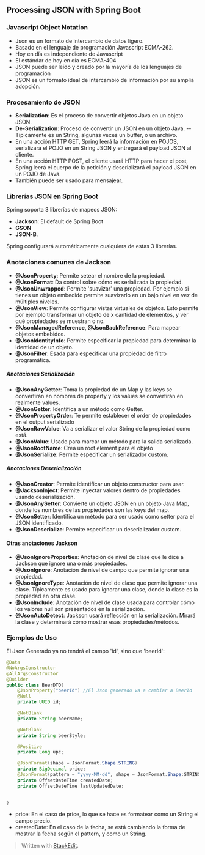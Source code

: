 ## Processing JSON with Spring Boot


### Javascript Object Notation

- Json es un formato de intercambio de datos ligero.
- Basado en el lenguaje de programación Javascript ECMA-262.
- Hoy en día es independiente de Javascript
- El estándar de hoy en día es ECMA-404
- JSON puede ser leído y creado por la mayoría de los lenguajes de programación
- JSON es un formato ideal de intercambio de información por su amplia adopción.

### Procesamiento de JSON

- **Serialization**: Es el proceso de convertir objetos Java en un objeto JSON.
- **De-Serialization**: Proceso de convertir un JSON en un objeto Java. 
-- Típicamente es un String, algunas veces un buffer, o un archivo.
- En una acción HTTP GET, Spring leerá la información en POJOS, serializará el POJO en un String JSON y entregará el payload JSON al cliente. 
- En una acción HTTP POST, el cliente usará HTTP para hacer el post, Spring leerá el cuerpo de la petición y deserializará el payload JSON en un POJO de Java.
- También puede ser usado para mensajear. 

### Librerías JSON en Spring Boot

Spring soporta 3 librerías de mapeos JSON:

- **Jackson**: El default de Spring Boot
- **GSON**
- **JSON-B**.

Spring configurará automáticamente cualquiera de estas 3 librerías.

### Anotaciones comunes de Jackson

- **@JsonProperty**: Permite setear el nombre de la propiedad.
- **@JsonFormat**: Da control sobre cómo es serializada la propiedad.
- **@JsonUnwrapped**: Permite 'suavizar' una propiedad. Por ejemplo si tienes un objeto embedido permite suavizarlo en un bajo nivel en vez de múltiples niveles.
- **@JsonView**: Permite configurar vistas virtuales de objetos. Esto permite por ejemplo transformar un objeto de x cantidad de elementos, y ver qué propiedades se muestran o no.
- **@JsonManagedReference, @JsonBackReference**: Para mapear objetos embebidos.
- **@JsonIdentityInfo**: Permite especificar la propiedad para determinar la identidad de un objeto. 
- **@JsonFilter**: Esada para especificar una propiedad de filtro programática. 

##### Anotaciones Serialización

- **@JsonAnyGetter**:  Toma la propiedad de un Map y las keys se convertirán en nombres de property y los values se convertirán en realmente values. 
- **@JsonGetter**: Identifica a un método como Getter.
- **@JsonPropertyOrder**: Te permite establecer el order de propiedades en el output serializado
- **@JsonRawValue**: Va a serializar el valor String de la propiedad como está. 
- **@JsonValue**: Usado para marcar un método para la salida serializada. 
- **@JsonRootName**: Crea un root element para el objeto
- **@JsonSerialize**: Permite especificar un serializador custom. 

##### Anotaciones Deserialización

- **@JsonCreator**: Permite identificar un objeto constructor para usar. 
- **@JacksonInject**: Permite inyectar valores dentro de propiedades usando deserialización. 
- **@JsonAnySetter**: Convierte un objeto JSON en un objeto Java Map, donde los nombres de las propiedades son las keys del map.
- **@JsonSetter**: Identifica un método para ser usado como setter para el JSON identificado.
- **@JsonDeserialize**: Permite especificar un deserializador custom.

#### Otras anotaciones Jackson

- **@JsonIgnoreProperties**: Anotación de nivel de clase que le dice a Jackson que ignore una o más propiedades.
- **@JsonIgnore**: Anotación de nivel de campo que permite ignorar una propiedad.
- **@JsonIgnoreType**: Anotación de nivel de clase que permite ignorar una clase. Típicamente es usado para ignorar una clase, donde la clase es la propiedad en otra clase.
- **@JsonInclude**: Anotación de nivel de clase usada para controlar cómo los valores null son presentados en la serialización.
- **@JsonAutoDetect**: Jackson usará reflección en la serialización. Mirará la clase y determinará cómo mostrar esas propiedades/métodos. 

### Ejemplos de Uso

El Json Generado ya no tendrá el campo 'id', sino que 'beerId':
```java
@Data
@NoArgsConstructor
@AllArgsConstructor
@Builder
public class BeerDTO{
	@JsonProperty("beerId") //El Json generado va a cambiar a BeerId
	@Null
	private UUID id;

	@NotBlank
	private String beerName;

	@NotBlank
	private String beerStyle;

	@Positive
	private Long upc;

	@JsonFormat(shape = JsonFormat.Shape.STRING)
	private BigDecimal price;
	@JsonFormat(pattern = "yyyy-MM-dd", shape = JsonFormat.Shape:STRING)
	private OffsetDateTime createdDate;
	private OffsetDateTime lastUpdatedDate;

	
}
```
- price: En el caso de price, lo que se hace es formatear como un String el campo precio. 
- createdDate: En el caso de la fecha, se está cambiando la forma de mostrar la fecha según el pattern, y como un String.

> Written with [StackEdit](https://stackedit.io/).
<!--stackedit_data:
eyJoaXN0b3J5IjpbMTU1MDc0ODQwNiwtODU4NjA0MTUxLC0xND
U2Mjk2NDM5XX0=
-->